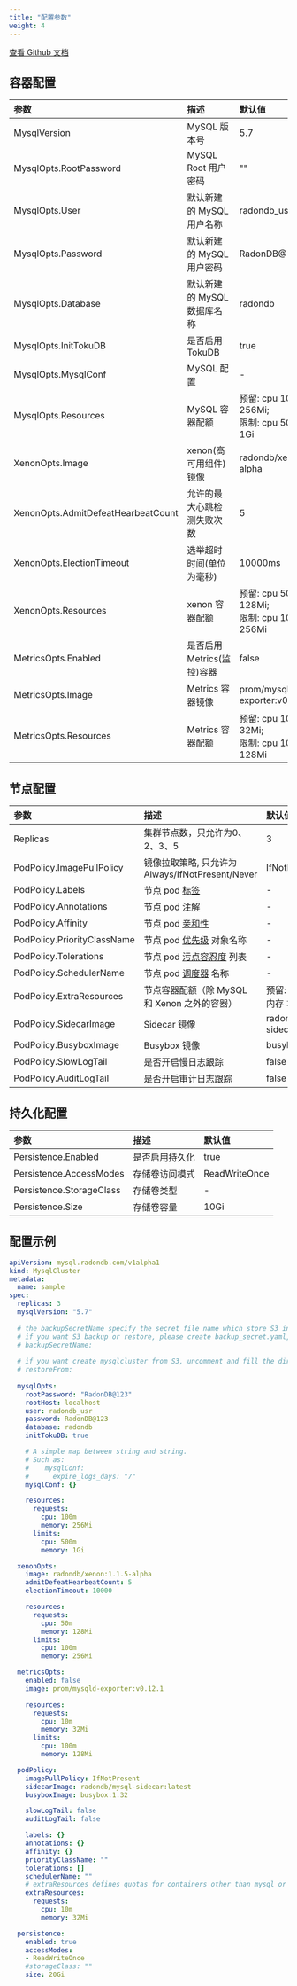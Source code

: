 ```yaml
---
title: "配置参数"
weight: 4
---
```


[查看 Github 文档](https://github.com/radondb/radondb-mysql-kubernetes/blob/main/docs/zh-cn/config_para.md)

## 容器配置

| 参数                               | 描述                        | 默认值                                                      |
| :--------------------------------- | :-------------------------- | :---------------------------------------------------------- |
| MysqlVersion                       | MySQL 版本号                | 5.7                                                         |
| MysqlOpts.RootPassword             | MySQL Root 用户密码         | ""                                                          |
| MysqlOpts.User                     | 默认新建的 MySQL 用户名称   | radondb_usr                                                 |
| MysqlOpts.Password                 | 默认新建的 MySQL 用户密码   | RadonDB@123                                                 |
| MysqlOpts.Database                 | 默认新建的 MySQL 数据库名称 | radondb                                                     |
| MysqlOpts.InitTokuDB               | 是否启用TokuDB              | true                                                        |
| MysqlOpts.MysqlConf                | MySQL 配置                  | -                                                           |
| MysqlOpts.Resources                | MySQL 容器配额              | 预留: cpu 100m, 内存 256Mi; </br> 限制: cpu 500m, 内存 1Gi  |
| XenonOpts.Image                    | xenon(高可用组件)镜像       | radondb/xenon:1.1.5-alpha                                   |
| XenonOpts.AdmitDefeatHearbeatCount | 允许的最大心跳检测失败次数  | 5                                                           |
| XenonOpts.ElectionTimeout          | 选举超时时间(单位为毫秒)    | 10000ms                                                     |
| XenonOpts.Resources                | xenon 容器配额              | 预留: cpu 50m, 内存 128Mi; </br> 限制: cpu 100m, 内存 256Mi |
| MetricsOpts.Enabled                | 是否启用 Metrics(监控)容器  | false                                                       |
| MetricsOpts.Image                  | Metrics 容器镜像        | prom/mysqld-exporter:v0.12.1                                |
| MetricsOpts.Resources              | Metrics 容器配额            | 预留: cpu 10m, 内存 32Mi; </br> 限制: cpu 100m, 内存 128Mi  |

## 节点配置

| 参数                        | 描述                                             | 默认值                    |
| :-------------------------- | :----------------------------------------------- | :------------------------ |
| Replicas                    | 集群节点数，只允许为0、2、3、5                   | 3                         |
| PodPolicy.ImagePullPolicy   | 镜像拉取策略, 只允许为 Always/IfNotPresent/Never | IfNotPresent              |
| PodPolicy.Labels            | 节点 pod [标签](https://kubernetes.io/zh/docs/concepts/overview/working-with-objects/labels/)                         | -                         |
| PodPolicy.Annotations       | 节点 pod [注解](https://kubernetes.io/zh/docs/concepts/overview/working-with-objects/annotations/)                         | -                         |
| PodPolicy.Affinity          | 节点 pod [亲和性](https://kubernetes.io/zh/docs/concepts/scheduling-eviction/assign-pod-node/#%E4%BA%B2%E5%92%8C%E6%80%A7%E4%B8%8E%E5%8F%8D%E4%BA%B2%E5%92%8C%E6%80%A7)                     | -                         |
| PodPolicy.PriorityClassName | 节点 pod [优先级](https://kubernetes.io/zh/docs/concepts/configuration/pod-priority-preemption/) 对象名称             | -                         |
| PodPolicy.Tolerations       | 节点 pod [污点容忍度](https://kubernetes.io/zh/docs/concepts/scheduling-eviction/taint-and-toleration/) 列表               | -                         |
| PodPolicy.SchedulerName     | 节点 pod [调度器](https://kubernetes.io/zh/docs/concepts/scheduling-eviction/kube-scheduler/) 名称                 | -                         |
| PodPolicy.ExtraResources    | 节点容器配额（除 MySQL 和 Xenon 之外的容器）     | 预留: cpu 10m, 内存 32Mi  |
| PodPolicy.SidecarImage      | Sidecar 镜像                                     | radondb/mysql-sidecar:latest |
| PodPolicy.BusyboxImage      | Busybox 镜像                                     | busybox:1.32              |
| PodPolicy.SlowLogTail       | 是否开启慢日志跟踪                               | false                     |
| PodPolicy.AuditLogTail      | 是否开启审计日志跟踪                             | false                     |

## 持久化配置

| 参数                     | 描述           | 默认值        |
| :----------------------- | :------------- | :------------ |
| Persistence.Enabled      | 是否启用持久化 | true          |
| Persistence.AccessModes  | 存储卷访问模式 | ReadWriteOnce |
| Persistence.StorageClass | 存储卷类型     | -             |
| Persistence.Size         | 存储卷容量     | 10Gi          |

## 配置示例

```yaml
apiVersion: mysql.radondb.com/v1alpha1
kind: MysqlCluster
metadata:
  name: sample
spec:
  replicas: 3
  mysqlVersion: "5.7"
  
  # the backupSecretName specify the secret file name which store S3 information,
  # if you want S3 backup or restore, please create backup_secret.yaml, uncomment below and fill secret name:
  # backupSecretName: 
  
  # if you want create mysqlcluster from S3, uncomment and fill the directory in S3 bucket below:
  # restoreFrom: 
  
  mysqlOpts:
    rootPassword: "RadonDB@123"
    rootHost: localhost
    user: radondb_usr
    password: RadonDB@123
    database: radondb
    initTokuDB: true

    # A simple map between string and string.
    # Such as:
    #    mysqlConf:
    #      expire_logs_days: "7"
    mysqlConf: {}

    resources:
      requests:
        cpu: 100m
        memory: 256Mi
      limits:
        cpu: 500m
        memory: 1Gi

  xenonOpts:
    image: radondb/xenon:1.1.5-alpha
    admitDefeatHearbeatCount: 5
    electionTimeout: 10000

    resources:
      requests:
        cpu: 50m
        memory: 128Mi
      limits:
        cpu: 100m
        memory: 256Mi

  metricsOpts:
    enabled: false
    image: prom/mysqld-exporter:v0.12.1

    resources:
      requests:
        cpu: 10m
        memory: 32Mi
      limits:
        cpu: 100m
        memory: 128Mi

  podPolicy:
    imagePullPolicy: IfNotPresent
    sidecarImage: radondb/mysql-sidecar:latest
    busyboxImage: busybox:1.32

    slowLogTail: false
    auditLogTail: false

    labels: {}
    annotations: {}
    affinity: {}
    priorityClassName: ""
    tolerations: []
    schedulerName: ""
    # extraResources defines quotas for containers other than mysql or xenon.
    extraResources:
      requests:
        cpu: 10m
        memory: 32Mi

  persistence:
    enabled: true
    accessModes:
    - ReadWriteOnce
    #storageClass: ""
    size: 20Gi
```